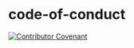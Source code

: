# code-of-conduct

[![Contributor Covenant](https://img.shields.io/badge/Contributor%20Covenant-2.1-4baaaa.svg)](code_of_conduct.md) 
